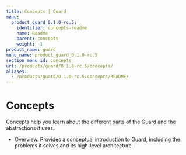 ```yaml
---
title: Concepts | Guard
menu:
  product_guard_0.1.0-rc.5:
    identifier: concepts-readme
    name: Readme
    parent: concepts
    weight: -1
product_name: guard
menu_name: product_guard_0.1.0-rc.5
section_menu_id: concepts
url: /products/guard/0.1.0-rc.5/concepts/
aliases:
  - /products/guard/0.1.0-rc.5/concepts/README/
---
```


# Concepts

Concepts help you learn about the different parts of the Guard and the abstractions it uses.

- [Overview](/products/guard/0.1.0-rc.5/concepts/overview). Provides a conceptual introduction to Guard, including the problems it solves and its high-level architecture.
